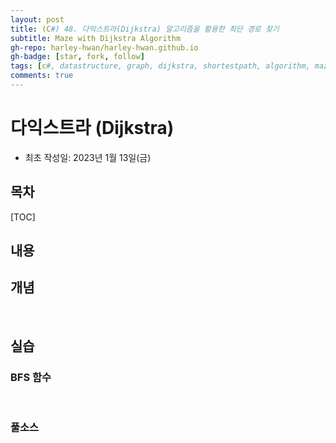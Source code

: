 ```yaml
---
layout: post
title: (C#) 48. 다익스트라(Dijkstra) 알고리즘을 활용한 최단 경로 찾기
subtitle: Maze with Dijkstra Algorithm
gh-repo: harley-hwan/harley-hwan.github.io
gh-badge: [star, fork, follow]
tags: [c#, datastructure, graph, dijkstra, shortestpath, algorithm, maze]
comments: true
---
```


# 다익스트라 (Dijkstra)

- 최초 작성일: 2023년 1월 13일(금)

## 목차

[TOC]

## 내용



## 개념


<br/>

## 실습

### BFS 함수

<br/>

### 풀소스

